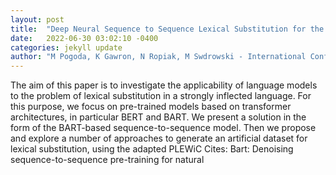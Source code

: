```yaml
---
layout: post
title:  "Deep Neural Sequence to Sequence Lexical Substitution for the Polish Language"
date:   2022-06-30 03:02:10 -0400
categories: jekyll update
author: "M Pogoda, K Gawron, N Ropiak, M Swdrowski - International Conference on , 2022"
---
```

The aim of this paper is to investigate the applicability of language models to the problem of lexical substitution in a strongly inflected language. For this purpose, we focus on pre-trained models based on transformer architectures, in particular BERT and BART. We present a solution in the form of the BART-based sequence-to-sequence model. Then we propose and explore a number of approaches to generate an artificial dataset for lexical substitution, using the adapted PLEWiC  Cites: Bart: Denoising sequence-to-sequence pre-training for natural